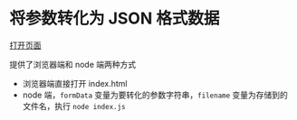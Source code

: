 # 将参数转化为 JSON 格式数据

[打开页面](http://mengyujing.com/parseparams/)

提供了浏览器端和 node 端两种方式

* 浏览器端直接打开 index.html
* node 端，`formData` 变量为要转化的参数字符串，`filename` 变量为存储到的文件名，执行 `node index.js`
